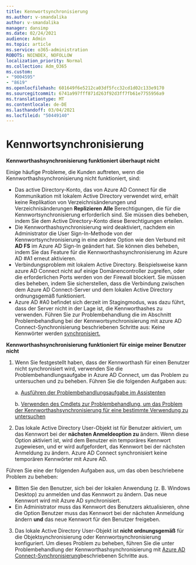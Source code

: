 ```yaml
---
title: Kennwortsynchronisierung
ms.author: v-smandalika
author: v-smandalika
manager: dansimp
ms.date: 02/24/2021
audience: Admin
ms.topic: article
ms.service: o365-administration
ROBOTS: NOINDEX, NOFOLLOW
localization_priority: Normal
ms.collection: Adm_O365
ms.custom:
- "9004595"
- "8619"
ms.openlocfilehash: 601649f6e5212ca03df5fcc32cd1d02c133e9170
ms.sourcegitcommit: 6741a997fff871d263f92d3ff7fb61e7755956a9
ms.translationtype: MT
ms.contentlocale: de-DE
ms.lasthandoff: 03/04/2021
ms.locfileid: "50449140"
---
```

# <a name="password-synchronization"></a>Kennwortsynchronisierung

**Kennworthashsynchronisierung funktioniert überhaupt nicht**

Einige häufige Probleme, die Kunden auftreten, wenn die Kennworthashsynchronisierung nicht funktioniert, sind:

- Das active Directory-Konto, das von Azure AD Connect für  die Kommunikation mit lokalem Active Directory verwendet wird, erhält keine Replikation von Verzeichnisänderungen und Verzeichnisänderungen **Replizieren Alle** Berechtigungen, die für die Kennwortsynchronisierung erforderlich sind. Sie müssen dies beheben, indem Sie dem Active Directory-Konto diese Berechtigungen erteilen.
- Die Kennworthashsynchronisierung wird deaktiviert, nachdem ein  Administrator die User Sign-In-Methode von der Kennwortsynchronisierung in eine andere Option wie  den Verbund mit **AD FS** im Azure AD Sign-In geändert hat. Sie können dies beheben, indem Sie das Feature für die Kennworthashsynchronisierung im Azure AD #A1 erneut aktivieren.
- Verbindungsproblem mit lokalem Active Directory. Beispielsweise kann azure AD Connect nicht auf einige [](https://docs.microsoft.com/azure/active-directory/hybrid/reference-connect-ports) Domänencontroller zugreifen, oder die erforderlichen Ports werden von der Firewall blockiert. Sie müssen dies beheben, indem Sie sicherstellen, dass die Verbindung zwischen dem Azure AD Connect-Server und dem lokalen Active Directory ordnungsgemäß funktioniert.
- Azure AD #A0 befindet sich derzeit im Stagingmodus, was dazu führt, dass der Server nicht in der Lage ist, die Kennworthashes zu verwenden. Führen Sie zur Problembehandlung die im Abschnitt Problembehandlung bei der Kennwortsynchronisierung mit azure AD Connect-Synchronisierung beschriebenen Schritte aus: Keine Kennwörter werden [synchronisiert.](https://docs.microsoft.com/azure/active-directory/hybrid/tshoot-connect-password-hash-synchronization)

**Kennworthashsynchronisierung funktioniert für einige meiner Benutzer nicht**

1. Wenn Sie festgestellt haben, dass der Kennworthash  für einen Benutzer nicht synchronisiert wird, verwenden Sie die Problembehandlungsaufgabe in Azure AD Connect, um das Problem zu untersuchen und zu beheben. Führen Sie die folgenden Aufgaben aus:

    a. [Ausführen der Problembehandlungsaufgabe im Assistenten](https://docs.microsoft.com/azure/active-directory/hybrid/tshoot-connect-objectsync)

    b. [Verwenden des Cmdlets zur Problembehandlung, um das Problem der Kennworthashsynchronisierung für eine bestimmte Verwendung zu untersuchen](https://docs.microsoft.com/azure/active-directory/hybrid/tshoot-connect-password-hash-synchronization)

2. Das lokale Active Directory User-Objekt ist für Benutzer aktiviert, um das Kennwort bei der **nächsten Anmeldeoption zu** ändern. Wenn diese Option aktiviert ist, wird dem Benutzer ein temporäres Kennwort zugewiesen, und er wird aufgefordert, das Kennwort bei der nächsten Anmeldung zu ändern. Azure AD Connect synchronisiert keine temporären Kennwörter mit Azure AD.

Führen Sie eine der folgenden Aufgaben aus, um das oben beschriebene Problem zu beheben:

- Bitten Sie den Benutzer, sich bei der lokalen Anwendung (z. B. Windows Desktop) zu anmelden und das Kennwort zu ändern. Das neue Kennwort wird mit Azure AD synchronisiert.
- Ein Administrator muss das Kennwort des Benutzers aktualisieren, ohne die Option Benutzer muss das Kennwort bei der nächsten Anmeldung ändern **und** das neue Kennwort für den Benutzer freigeben.

3. Das lokale Active Directory User-Objekt ist **nicht ordnungsgemäß** für die Objektsynchronisierung oder Kennwortsynchronisierung konfiguriert. Um dieses Problem zu beheben, führen Sie die unter Problembehandlung der Kennworthashsynchronisierung mit [Azure AD Connect-Synchronisierung](https://docs.microsoft.com/azure/active-directory/hybrid/tshoot-connect-password-hash-synchronization)beschriebenen Schritte aus.







